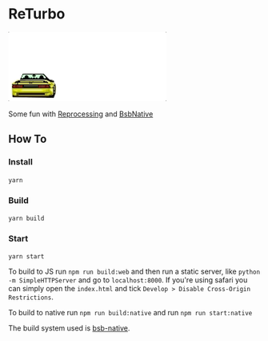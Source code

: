 # ReTurbo

![ReTurbo](assets/demo.gif)

Some fun with [Reprocessing](https://github.com/schmavery/reprocessing) and [BsbNative](https://github.com/bsansouci/bsb-native)

## How To
### Install
`yarn`

### Build
`yarn build`

### Start
`yarn start`

To build to JS run `npm run build:web` and then run a static server, like `python -m SimpleHTTPServer` and go to `localhost:8000`. If you're using safari you can simply open the `index.html` and tick `Develop > Disable Cross-Origin Restrictions`.

To build to native run `npm run build:native` and run `npm run start:native`

The build system used is [bsb-native](https://github.com/bsansouci/bucklescript).
